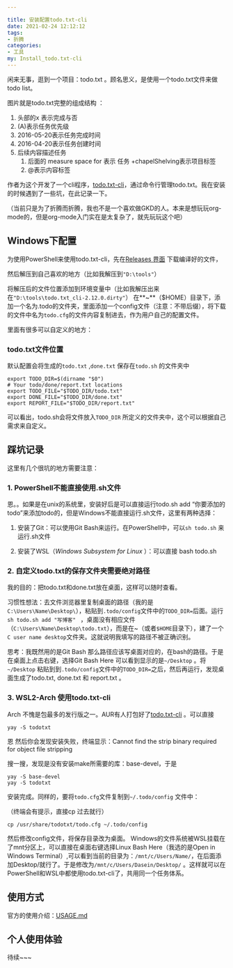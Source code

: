 ```yaml
---

title: 安装配置todo.txt-cli
date: 2021-02-24 12:12:12
tags: 
- 折腾
categories: 
- 工具
my: Install_todo.txt-cli
---
```

闲来无事，逛到一个项目：todo.txt 。顾名思义，是使用一个todo.txt文件来做todo list。

<div class="post-svg-container">
    <object type="image/svg+xml" data="/images/todo.txt.svg"></object>
</div>

 图片就是todo.txt完整的组成结构 ：

1. 头部的x 表示完成与否
2. (A)表示任务优先级
3. 2016-05-20表示任务完成时间
4. 2016-04-20表示任务创建时间
5. 后续内容描述任务
   1. 后面的 measure space for 表示 任务 +chapelShelving表示项目标签
   2. @表示内容标签

作者为这个开发了一个cli程序，[todo.txt-cli](https://github.com/todotxt/todo.txt-cli)，通过命令行管理todo.txt。我在安装的时候遇到了一些坑，在此记录一下。

（当前只是为了折腾而折腾，我也不是一个喜欢做GKD的人。本来是想玩玩org-mode的，但是org-mode入门实在是太复杂了，就先玩玩这个吧）

## Windows下配置

为使用PowerShell来使用todo.txt-cli，先在[Releases 界面](https://github.com/todotxt/todo.txt-cli/releases) 下载编译好的文件，

然后解压到自己喜欢的地方（比如我解压到`"D:\tools"`）

将解压后的文件位置添加到环境变量中（比如我解压出来在`"D:\tools\todo.txt_cli-2.12.0.dirty"`）
在**~**（$HOME）目录下，添加一个名为.todo的文件夹，里面添加一个config文件（注意：不带后缀），将下载的文件中名为`todo.cfg`的文件内容复制进去，作为用户自己的配置文件。



里面有很多可以自定义的地方：

### todo.txt文件位置

默认配置会将生成的`todo.txt` ,`done.txt` 保存在`todo.sh` 的文件夹中

```
export TODO_DIR=$(dirname "$0")   
# Your todo/done/report.txt locations
export TODO_FILE="$TODO_DIR/todo.txt"
export DONE_FILE="$TODO_DIR/done.txt"
export REPORT_FILE="$TODO_DIR/report.txt"
```

可以看出，todo.sh会将文件放入`TODO_DIR` 所定义的文件夹中，这个可以根据自己需求来自定义。

## 踩坑记录

这里有几个很坑的地方需要注意：

### 1. PowerShell不能直接使用.sh文件

恩。。如果是在unix的系统里，安装好后是可以直接运行todo.sh add “你要添加的todo”来添加todo的，但是Windows不能直接运行.sh文件，这里有两种选择：

1. 安装了Git：可以使用Git Bash来运行。在PowerShell中，可以`sh todo.sh` 来运行.sh文件

2. 安装了WSL（*Windows Subsystem for Linux* ）：可以直接 bash todo.sh

### 2. 自定义todo.txt的保存文件夹需要绝对路径

我的目的：把todo.txt和done.txt放在桌面，这样可以随时查看。

习惯性想法：去文件浏览器里复制桌面的路径（我的是`‪C:\Users\Name\Desktop\`），粘贴到`.todo/config`文件中的`TODO_DIR=`后面。运行`sh todo.sh add "写博客" ` ，桌面没有相应文件（`‪C:\Users\Name\Desktop\todo.txt`），而是在~（或者`$HOME`目录下），建了一个`C user name desktop`文件夹。这就说明我填写的路径不被正确识别。

思考：我既然用的是Git Bash 那么路径应该写桌面对应的，在bash的路径。于是在桌面上点击右键，选择Git Bash Here 可以看到显示的是`~/Desktop` 。将`~/Desktop` 粘贴到到`.todo/config`文件中的`TODO_DIR=`之后，然后再运行，发现桌面生成了todo.txt, done.txt 和 report.txt 。

### 3. WSL2-Arch 使用todo.txt-cli

Arch 不愧是包最多的发行版之一。AUR有人打包好了[todo.txt-cli](https://aur.archlinux.org/packages/todotxt/) 。可以直接

``` 
yay -S todotxt
```

恩 然后你会发现安装失败，终端显示：Cannot find the strip binary required for object file stripping

搜一搜，发现是没有安装make所需要的库：base-devel，于是

``` 
yay -S base-devel
yay -S todotxt
```

安装完成。同样的，要将`todo.cfg`文件复制到`~/.todo/config` 文件中：

（终端会有提示，直接cp 过去就行）

```shell
cp /usr/share/todotxt/todo.cfg ~/.todo/config
```

然后修改config文件，将保存目录改为桌面。
Windows的文件系统被WSL挂载在了mnt分区上，可以直接在桌面右键选择Linux Bash Here（我选的是Open in Windows Terminal）,可以看到当前的目录为：`/mnt/c/Users/Name/`，在后面添加Desktop/就行了。于是修改为`/mnt/c/Users/Dasein/Desktop/` 。这样就可以在PowerShell和WSL中都使用todo.txt-cli了，共用同一个任务体系。

## 使用方式

官方的使用介绍：[USAGE.md](https://github.com/todotxt/todo.txt-cli/blob/master/USAGE.md)



## 个人使用体验

待续~~~







